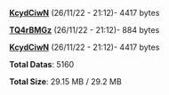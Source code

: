 [**KcydCiwN**](/data/KcydCiwN.txt) (26/11/22 - 21:12)- 4417 bytes

[**TQ4rBMGz**](/data/TQ4rBMGz.txt) (26/11/22 - 21:12)- 884 bytes

[**KcydCiwN**](/data/KcydCiwN.txt) (26/11/22 - 21:12)- 4417 bytes

**Total Datas**: 5160

**Total Size**: 29.15 MB / 29.2 MB